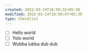 ```yaml
---
created: 2022-03-24T18:50:32+05:30
modified: 2022-03-24T18:50:47+05:30
type: Checklist
---
```


- [ ] Hello world
- [ ] Yolo world
- [ ] Wubba lubba dub dub

